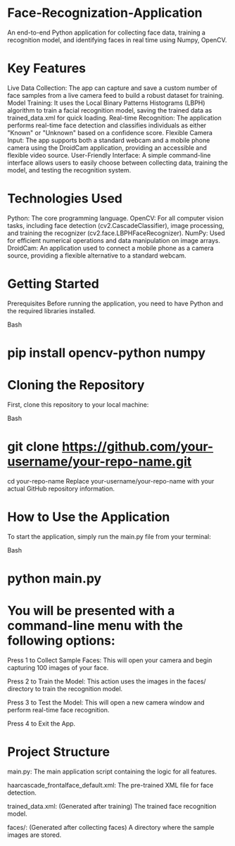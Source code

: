# Face-Recognization-Application
An end-to-end Python application for collecting face data, training a recognition model, and identifying faces in real time using Numpy, OpenCV.

# Key Features

Live Data Collection: The app can capture and save a custom number of face samples from a live camera feed to build a robust dataset for training.
Model Training: It uses the Local Binary Patterns Histograms (LBPH) algorithm to train a facial recognition model, saving the trained data as trained_data.xml for quick loading.
Real-time Recognition: The application performs real-time face detection and classifies individuals as either "Known" or "Unknown" based on a confidence score.
Flexible Camera Input: The app supports both a standard webcam and a mobile phone camera using the DroidCam application, providing an accessible and flexible video source.
User-Friendly Interface: A simple command-line interface allows users to easily choose between collecting data, training the model, and testing the recognition system.

# Technologies Used

Python: The core programming language.
OpenCV: For all computer vision tasks, including face detection (cv2.CascadeClassifier), image processing, and training the recognizer (cv2.face.LBPHFaceRecognizer).
NumPy: Used for efficient numerical operations and data manipulation on image arrays.
DroidCam: An application used to connect a mobile phone as a camera source, providing a flexible alternative to a standard webcam.

# Getting Started
Prerequisites
Before running the application, you need to have Python and the required libraries installed.

Bash
# pip install opencv-python numpy

# Cloning the Repository
First, clone this repository to your local machine:

Bash
# git clone https://github.com/your-username/your-repo-name.git
cd your-repo-name
Replace your-username/your-repo-name with your actual GitHub repository information.

# How to Use the Application
To start the application, simply run the main.py file from your terminal:

Bash
# python main.py

# You will be presented with a command-line menu with the following options:

Press 1 to Collect Sample Faces: This will open your camera and begin capturing 100 images of your face.

Press 2 to Train the Model: This action uses the images in the faces/ directory to train the recognition model.

Press 3 to Test the Model: This will open a new camera window and perform real-time face recognition.

Press 4 to Exit the App.

# Project Structure

main.py: The main application script containing the logic for all features.

haarcascade_frontalface_default.xml: The pre-trained XML file for face detection.

trained_data.xml: (Generated after training) The trained face recognition model.

faces/: (Generated after collecting faces) A directory where the sample images are stored.
